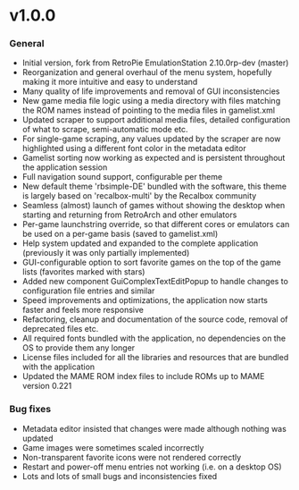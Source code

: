 v1.0.0
======

### General

* Initial version, fork from RetroPie EmulationStation 2.10.0rp-dev (master)
* Reorganization and general overhaul of the menu system, hopefully making it more intuitive and easy to understand
* Many quality of life improvements and removal of GUI inconsistencies
* New game media file logic using a media directory with files matching the ROM names instead of pointing to the media files in gamelist.xml
* Updated scraper to support additional media files, detailed configuration of what to scrape, semi-automatic mode etc.
* For single-game scraping, any values updated by the scraper are now highlighted using a different font color in the metadata editor
* Gamelist sorting now working as expected and is persistent throughout the application session
* Full navigation sound support, configurable per theme
* New default theme 'rbsimple-DE' bundled with the software, this theme is largely based on 'recalbox-multi' by the Recalbox community
* Seamless (almost) launch of games without showing the desktop when starting and returning from RetroArch and other emulators
* Per-game launchstring override, so that different cores or emulators can be used on a per-game basis (saved to gamelist.xml)
* Help system updated and expanded to the complete application (previously it was only partially implemented)
* GUI-configurable option to sort favorite games on the top of the game lists (favorites marked with stars)
* Added new component GuiComplexTextEditPopup to handle changes to configuration file entries and similar
* Speed improvements and optimizations, the application now starts faster and feels more responsive
* Refactoring, cleanup and documentation of the source code, removal of deprecated files etc.
* All required fonts bundled with the application, no dependencies on the OS to provide them any longer
* License files included for all the libraries and resources that are bundled with the application
* Updated the MAME ROM index files to include ROMs up to MAME version 0.221

### Bug fixes

* Metadata editor insisted that changes were made although nothing was updated
* Game images were sometimes scaled incorrectly
* Non-transparent favorite icons were not rendered correctly
* Restart and power-off menu entries not working (i.e. on a desktop OS)
* Lots and lots of small bugs and inconsistencies fixed
